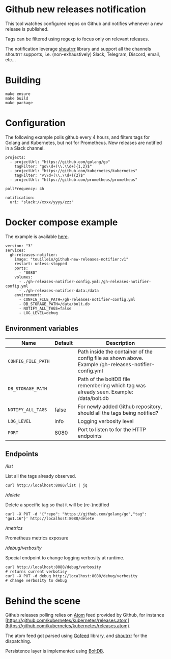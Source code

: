 Github new releases notification
====

This tool watches configured repos on Github 
and notifies whenever a new release is published.

Tags can be filtered using regexp to focus only
on relevant releases.

The notification leverage [shoutrrr](https://github.com/containrrr/shoutrrr)
library and support all the channels shoutrrr supports, i.e. (non-exhaustively)
Slack, Telegram, Discord, email, etc...

# Building

```
make ensure
make build
make package
```

# Configuration

The following example polls github every 4 hours, and filters
tags for Golang and Kubernetes, but not for Prometheus.
New releases are notified in a Slack channel.

```
projects:
  - projectUrl: "https://github.com/golang/go"
    tagFilter: "go\\d+(\\.\\d+){1,2}$"
  - projectUrl: "https://github.com/kubernetes/kubernetes"
    tagFilter: "v\\d+(\\.\\d+){2}$"
  - projectUrl: "https://github.com/prometheus/prometheus"

pollFrequency: 4h

notification:
  uri: "slack://xxxx/yyyy/zzz"
```

# Docker compose example

The example is available [here](./docker-compose.yml).

```
version: "3"
services:
  gh-releases-notifier:
    image: "touilleio/github-new-releases-notifier:v1"
    restart: unless-stopped
    ports:
      - "8080"
    volumes:
      - ./gh-releases-notifier-config.yml:/gh-releases-notifier-config.yml
      - ./gh-releases-notifier-data:/data
    environment:
      - CONFIG_FILE_PATH=/gh-releases-notifier-config.yml
      - DB_STORAGE_PATH=/data/bolt.db
      - NOTIFY_ALL_TAGS=false
      - LOG_LEVEL=debug
```

## Environment variables

| Name | Default | Description |
|------|---------|-------------|
| `CONFIG_FILE_PATH` | | Path inside the container of the config file as shown above. Example /gh-releases-notifier-config.yml |
| `DB_STORAGE_PATH` | | Path of the boltDB file remembering which tag was already seen. Example: /data/bolt.db |
| `NOTIFY_ALL_TAGS` | false | For newly added Github repository, should all the tags being notified? |
| `LOG_LEVEL` | info | Logging verbosity level |
| `PORT` | 8080 | Port to listen to for the HTTP endpoints |

## Endpoints

*/list*

List all the tags already observed.

```
curl http://localhost:8080/list | jq
```

*/delete*

Delete a specific tag so that it will be (re-)notified

```
curl -X PUT -d '{"repo": "https://github.com/golang/go","tag": "go1.16"}' http://localhost:8080/delete
```

*/metrics*

Prometheus metrics exposure

*/debug/verbosity*

Special endpoint to change logging verbosity at runtime.

```
curl http://localhost:8080/debug/verbosity
# returns current verbotisy
curl -X PUT -d debug http://localhost:8080/debug/verbosity
# change verbosity to debug
```

# Behind the scene

Github releases polling relies on [Atom]() feed provided by Github, 
for instance [https://github.com/kubernetes/kubernetes/releases.atom](https://github.com/kubernetes/kubernetes/releases.atom).

The atom feed got parsed using [Gofeed](https://github.com/mmcdole/gofeed) library, 
and [shoutrrr](https://github.com/containrrr/shoutrrr) for the dispatching.

Persistence layer is implemented using [BoltDB](https://github.com/etcd-io/bbolt).
